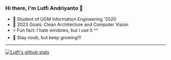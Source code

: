 ### Hi there, I'm Lutfi Andriyanto 👋


- 🔭 Student of UGM Information Engineering '2020
- 🥅 2023 Goals: Clean Architecture and Computer Vision
- ⚡ Fun fact: I hate windows, but i use it ^^
- 🌱 Stay noob, but keep growing!!!

---

[![Lutfi's github stats](https://github-readme-stats.vercel.app/api?username=lutfiandri&show_icons=true&theme=radical)](https://github-readme-stats.vercel.app/api?username=lutfiandri)

<!-- [![Top Langs](https://github-readme-stats.vercel.app/api/top-langs/?username=lutfiandri&layout=compact&theme=radical)](https://github-readme-stats.vercel.app/api/top-langs/?username=lutfiandri) -->
